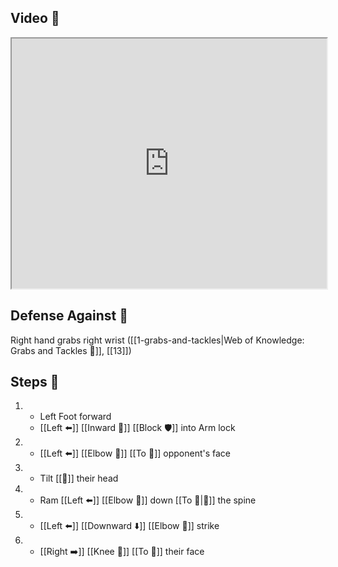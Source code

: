 ## Video 🎥

<iframe src="https://www.youtube.com/embed/FFs9y-bd4ks" width="100%" height="400"></iframe>

## Defense Against 🤺

Right hand grabs right wrist ([[1-grabs-and-tackles|Web of Knowledge: Grabs and Tackles 🤝]], [[13]])

## Steps 👣

1. - Left Foot forward
    - [[Left ⬅️]] [[Inward 🔽]] [[Block 🛡️]] into Arm lock
2. - [[Left ⬅️]] [[Elbow 💪]] [[To 🎯]] opponent's face
3. - Tilt [[🎯]] their head
4. - Ram [[Left ⬅️]] [[Elbow 💪]] down [[To 🎯|🎯]] the spine
5. - [[Left ⬅️]] [[Downward ⬇️]] [[Elbow 💪]] strike
6. - [[Right ➡️]] [[Knee 🦵]] [[To 🎯]] their face
